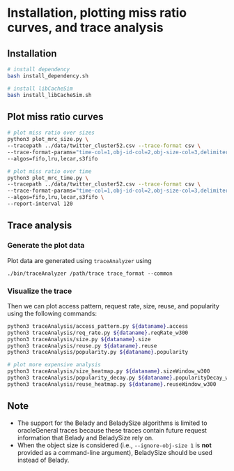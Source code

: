 # Installation, plotting miss ratio curves, and trace analysis

##  Installation 
```bash
# install dependency
bash install_dependency.sh

# install libCacheSim
bash install_libCacheSim.sh
```

## Plot miss ratio curves
```bash
# plot miss ratio over sizes 
python3 plot_mrc_size.py \
--tracepath ../data/twitter_cluster52.csv --trace-format csv \
--trace-format-params="time-col=1,obj-id-col=2,obj-size-col=3,delimiter=,,obj-id-is-num=1" \
--algos=fifo,lru,lecar,s3fifo

# plot miss ratio over time
python3 plot_mrc_time.py \
--tracepath ../data/twitter_cluster52.csv --trace-format csv \
--trace-format-params="time-col=1,obj-id-col=2,obj-size-col=3,delimiter=,,obj-id-is-num=1" \
--algos=fifo,lru,lecar,s3fifo \
--report-interval 120
```

## Trace analysis
### Generate the plot data
Plot data are generated using `traceAnalyzer` using 
```
./bin/traceAnalyzer /path/trace trace_format --common
```

### Visualize the trace
Then we can plot access pattern, request rate, size, reuse, and popularity using the following commands:

```bash
python3 traceAnalysis/access_pattern.py ${dataname}.access
python3 traceAnalysis/req_rate.py ${dataname}.reqRate_w300
python3 traceAnalysis/size.py ${dataname}.size
python3 traceAnalysis/reuse.py ${dataname}.reuse
python3 traceAnalysis/popularity.py ${dataname}.popularity

# plot more expensive analysis
python3 traceAnalysis/size_heatmap.py ${dataname}.sizeWindow_w300
python3 traceAnalysis/popularity_decay.py ${dataname}.popularityDecay_w300
python3 traceAnalysis/reuse_heatmap.py ${dataname}.reuseWindow_w300
```

## Note
- The support for the Belady and BeladySize algorithms is limited to oracleGeneral traces because these traces contain future request information that Belady and BeladySize rely on.
- When the object size is considered (i.e., `--ignore-obj-size 1` is **not** provided as a command-line argument), BeladySize should be used instead of Belady.
